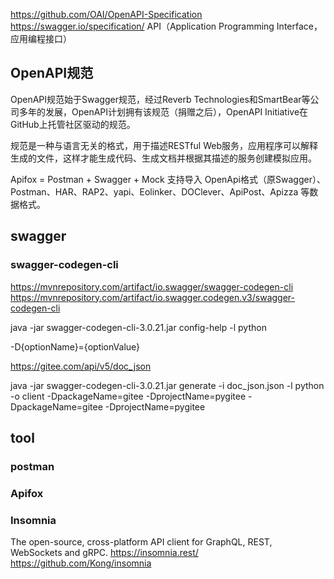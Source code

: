 https://github.com/OAI/OpenAPI-Specification
https://swagger.io/specification/
API（Application Programming Interface，应用编程接口）

## OpenAPI规范
OpenAPI规范始于Swagger规范，经过Reverb Technologies和SmartBear等公司多年的发展，OpenAPI计划拥有该规范（捐赠之后），OpenAPI Initiative在GitHub上托管社区驱动的规范。

规范是一种与语言无关的格式，用于描述RESTful Web服务，应用程序可以解释生成的文件，这样才能生成代码、生成文档并根据其描述的服务创建模拟应用。


Apifox = Postman + Swagger + Mock
支持导入 OpenApi格式（原Swagger）、Postman、HAR、RAP2、yapi、Eolinker、DOClever、ApiPost、Apizza 等数据格式。

## swagger

### swagger-codegen-cli
https://mvnrepository.com/artifact/io.swagger/swagger-codegen-cli
https://mvnrepository.com/artifact/io.swagger.codegen.v3/swagger-codegen-cli

java -jar swagger-codegen-cli-3.0.21.jar config-help -l python

-D{optionName}={optionValue}

https://gitee.com/api/v5/doc_json

java -jar swagger-codegen-cli-3.0.21.jar  generate -i doc_json.json -l python -o client -DpackageName=gitee -DprojectName=pygitee -DpackageName=gitee -DprojectName=pygitee

## tool
### postman
### Apifox
### Insomnia
The open-source, cross-platform API client for GraphQL, REST, WebSockets and gRPC.
https://insomnia.rest/
https://github.com/Kong/insomnia